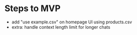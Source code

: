 # Steps to MVP

- add "use example.csv" on homepage UI using products.csv
- extra: handle context length limit for longer chats
